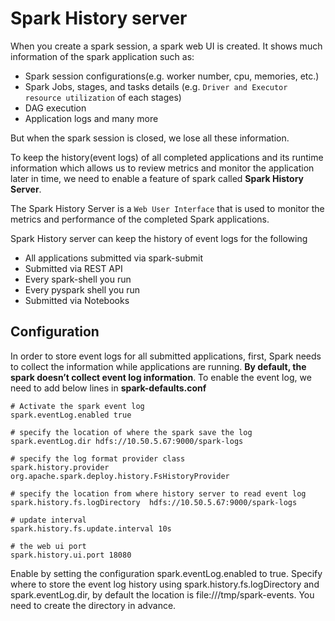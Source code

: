 # Spark History server

When you create a spark session, a spark web UI is created. It shows much information of the spark application such as:
- Spark session configurations(e.g. worker number, cpu, memories, etc.)
- Spark Jobs, stages, and tasks details (e.g. `Driver and Executor resource utilization` of each stages)
- DAG execution
- Application logs and many more

But when the spark session is closed, we lose all these information.

To keep the history(event logs) of all completed applications and its runtime information which allows us to 
review metrics and monitor the application later in time, we need to enable a feature of spark called **Spark History Server**. 

The Spark History Server is a `Web User Interface` that is used to monitor the metrics and performance of the 
completed Spark applications. 

Spark History server can keep the history of event logs for the following

- All applications submitted via spark-submit
- Submitted via REST API
- Every spark-shell you run
- Every pyspark shell you run
- Submitted via Notebooks

## Configuration

In order to store event logs for all submitted applications, first, Spark needs to collect the information while 
applications are running. **By default, the spark doesn’t collect event log information**. To enable the event log,
we need to add below lines in **spark-defaults.conf**

```shell
# Activate the spark event log
spark.eventLog.enabled true

# specify the location of where the spark save the log
spark.eventLog.dir hdfs://10.50.5.67:9000/spark-logs

# specify the log format provider class
spark.history.provider org.apache.spark.deploy.history.FsHistoryProvider

# specify the location from where history server to read event log
spark.history.fs.logDirectory  hdfs://10.50.5.67:9000/spark-logs

# update interval
spark.history.fs.update.interval 10s

# the web ui port 
spark.history.ui.port 18080
```
Enable by setting the configuration spark.eventLog.enabled to true.
Specify where to store the event log history using spark.history.fs.logDirectory and spark.eventLog.dir, by default the location is file:///tmp/spark-events. You need to create the directory in advance.
